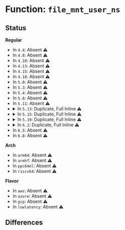 # Function: <code>file_mnt_user_ns</code>

## Status
<b>Regular</b>
<ul>
<li>
In <code>4.4</code>: Absent ⚠️
</li>
<li>
In <code>4.8</code>: Absent ⚠️
</li>
<li>
In <code>4.10</code>: Absent ⚠️
</li>
<li>
In <code>4.13</code>: Absent ⚠️
</li>
<li>
In <code>4.15</code>: Absent ⚠️
</li>
<li>
In <code>4.18</code>: Absent ⚠️
</li>
<li>
In <code>5.0</code>: Absent ⚠️
</li>
<li>
In <code>5.3</code>: Absent ⚠️
</li>
<li>
In <code>5.4</code>: Absent ⚠️
</li>
<li>
In <code>5.8</code>: Absent ⚠️
</li>
<li>
In <code>5.11</code>: Absent ⚠️
</li>
<li>
<details>
<summary>In <code>5.13</code>: Duplicate, Full Inline ⚠️</summary>

**Collision:** Static Duplication

**Inline:** Full

**Transformation:** False

**Instances:**

```
In kernel/sys.c (ffffffff810be5b7)
Location: include/linux/fs.h:2759
Inline: True
Inline callers:
  - kernel/sys.c:prctl_set_mm_exe_file
```
```
In mm/mincore.c (ffffffff812a6816)
Location: include/linux/fs.h:2759
Inline: True
Inline callers:
  - mm/mincore.c:__do_sys_mincore
```
```
In mm/madvise.c (ffffffff812c7c90)
Location: include/linux/fs.h:2759
Inline: True
Inline callers:
  - mm/madvise.c:madvise_pageout
```
```
In mm/memcontrol.c (ffffffff8130b014)
Location: include/linux/fs.h:2759
Inline: True
Inline callers:
  - mm/memcontrol.c:memcg_write_event_control
```
```
In fs/open.c (ffffffff81320682)
Location: include/linux/fs.h:2759
Inline: True
Inline callers:
  - fs/open.c:__ia32_sys_fchdir
  - fs/open.c:__x64_sys_fchdir
  - fs/open.c:do_sys_ftruncate
```
```
In fs/exec.c (ffffffff8132cf4d)
Location: include/linux/fs.h:2759
Inline: True
Inline callers:
  - fs/exec.c:would_dump
  - fs/exec.c:begin_new_exec
```
```
In fs/fcntl.c (ffffffff8133b5a1)
Location: include/linux/fs.h:2759
Inline: True
Inline callers:
  - fs/fcntl.c:setfl
```
```
In fs/ioctl.c (ffffffff8133d90f)
Location: include/linux/fs.h:2759
Inline: True
Inline callers:
  - fs/ioctl.c:do_vfs_ioctl
  - fs/ioctl.c:do_vfs_ioctl
```
```
In fs/inode.c (ffffffff8134744b)
Location: include/linux/fs.h:2759
Inline: True
Inline callers:
  - fs/inode.c:file_remove_privs
```
```
In fs/xattr.c (ffffffff81356aa5)
Location: include/linux/fs.h:2759
Inline: True
Inline callers:
  - fs/xattr.c:__ia32_sys_fremovexattr
  - fs/xattr.c:__x64_sys_fremovexattr
  - fs/xattr.c:__ia32_sys_fgetxattr
  - fs/xattr.c:__x64_sys_fgetxattr
  - fs/xattr.c:__ia32_sys_fsetxattr
  - fs/xattr.c:__x64_sys_fsetxattr
```
```
In fs/remap_range.c (ffffffff8136caca)
Location: include/linux/fs.h:2759
Inline: True
```
```
In fs/verity/enable.c (ffffffff813af3ee)
Location: include/linux/fs.h:2759
Inline: True
Inline callers:
  - fs/verity/enable.c:fsverity_ioctl_enable
```
```
In fs/coredump.c (ffffffff813c0477)
Location: include/linux/fs.h:2759
Inline: True
Inline callers:
  - fs/coredump.c:do_coredump
```
```
In fs/ext4/ioctl.c (ffffffff8141a7c5)
Location: include/linux/fs.h:2759
Inline: True
Inline callers:
  - fs/ext4/ioctl.c:__ext4_ioctl
```
```
In fs/fat/file.c (ffffffff8147a40b)
Location: include/linux/fs.h:2759
Inline: True
Inline callers:
  - fs/fat/file.c:fat_ioctl_set_attributes
```
```
In security/commoncap.c (ffffffff814ca551)
Location: include/linux/fs.h:2759
Inline: True
Inline callers:
  - security/commoncap.c:cap_bprm_creds_from_file
```
```
In security/apparmor/domain.c (ffffffff8151b2c5)
Location: include/linux/fs.h:2759
Inline: True
Inline callers:
  - security/apparmor/domain.c:apparmor_bprm_creds_for_exec
```
```
In security/apparmor/lsm.c (ffffffff81526ce6)
Location: include/linux/fs.h:2759
Inline: True
Inline callers:
  - security/apparmor/lsm.c:apparmor_file_open
```
```
In security/apparmor/file.c (ffffffff81529d42)
Location: include/linux/fs.h:2759
Inline: True
Inline callers:
  - security/apparmor/file.c:__file_path_perm
```
```
In security/integrity/ima/ima_main.c (ffffffff8153bde8)
Location: include/linux/fs.h:2759
Inline: True
Inline callers:
  - security/integrity/ima/ima_main.c:ima_kexec_cmdline
  - security/integrity/ima/ima_main.c:ima_file_mprotect
  - security/integrity/ima/ima_main.c:process_measurement
```
</details>
</li>
<li>
<details>
<summary>In <code>5.15</code>: Duplicate, Full Inline ⚠️</summary>

**Collision:** Static Duplication

**Inline:** Full

**Transformation:** False

**Instances:**

```
In kernel/sys.c (ffffffff810d0323)
Location: include/linux/fs.h:2732
Inline: True
Inline callers:
  - kernel/sys.c:prctl_set_mm_exe_file
```
```
In mm/mincore.c (ffffffff812e7cec)
Location: include/linux/fs.h:2732
Inline: True
Inline callers:
  - mm/mincore.c:__do_sys_mincore
```
```
In mm/madvise.c (ffffffff8130ca50)
Location: include/linux/fs.h:2732
Inline: True
Inline callers:
  - mm/madvise.c:madvise_pageout
```
```
In mm/memcontrol.c (ffffffff81355894)
Location: include/linux/fs.h:2732
Inline: True
Inline callers:
  - mm/memcontrol.c:memcg_write_event_control
```
```
In fs/open.c (ffffffff8136d1b2)
Location: include/linux/fs.h:2732
Inline: True
Inline callers:
  - fs/open.c:__ia32_sys_fchdir
  - fs/open.c:__x64_sys_fchdir
  - fs/open.c:do_sys_ftruncate
```
```
In fs/exec.c (ffffffff8137a64d)
Location: include/linux/fs.h:2732
Inline: True
Inline callers:
  - fs/exec.c:would_dump
  - fs/exec.c:begin_new_exec
```
```
In fs/fcntl.c (ffffffff81389207)
Location: include/linux/fs.h:2732
Inline: True
Inline callers:
  - fs/fcntl.c:setfl
```
```
In fs/ioctl.c (ffffffff8138b28f)
Location: include/linux/fs.h:2732
Inline: True
Inline callers:
  - fs/ioctl.c:do_vfs_ioctl
  - fs/ioctl.c:do_vfs_ioctl
```
```
In fs/inode.c (ffffffff81394eab)
Location: include/linux/fs.h:2732
Inline: True
Inline callers:
  - fs/inode.c:file_remove_privs
```
```
In fs/xattr.c (ffffffff813a5485)
Location: include/linux/fs.h:2732
Inline: True
Inline callers:
  - fs/xattr.c:__ia32_sys_fremovexattr
  - fs/xattr.c:__x64_sys_fremovexattr
  - fs/xattr.c:__ia32_sys_fgetxattr
  - fs/xattr.c:__x64_sys_fgetxattr
  - fs/xattr.c:__ia32_sys_fsetxattr
  - fs/xattr.c:__x64_sys_fsetxattr
```
```
In fs/remap_range.c (ffffffff813bb78a)
Location: include/linux/fs.h:2732
Inline: True
```
```
In fs/verity/enable.c (ffffffff813fef9e)
Location: include/linux/fs.h:2732
Inline: True
Inline callers:
  - fs/verity/enable.c:fsverity_ioctl_enable
```
```
In fs/coredump.c (ffffffff8141029f)
Location: include/linux/fs.h:2732
Inline: True
Inline callers:
  - fs/coredump.c:do_coredump
```
```
In fs/ext4/ioctl.c (ffffffff8146d9a5)
Location: include/linux/fs.h:2732
Inline: True
Inline callers:
  - fs/ext4/ioctl.c:__ext4_ioctl
```
```
In fs/fat/file.c (ffffffff814d1a6b)
Location: include/linux/fs.h:2732
Inline: True
Inline callers:
  - fs/fat/file.c:fat_ioctl_set_attributes
```
```
In security/commoncap.c (ffffffff81522ffd)
Location: include/linux/fs.h:2732
Inline: True
```
```
In security/apparmor/domain.c (ffffffff81579345)
Location: include/linux/fs.h:2732
Inline: True
Inline callers:
  - security/apparmor/domain.c:apparmor_bprm_creds_for_exec
```
```
In security/apparmor/lsm.c (ffffffff81584f76)
Location: include/linux/fs.h:2732
Inline: True
Inline callers:
  - security/apparmor/lsm.c:apparmor_file_open
```
```
In security/apparmor/file.c (ffffffff815880e2)
Location: include/linux/fs.h:2732
Inline: True
Inline callers:
  - security/apparmor/file.c:__file_path_perm
```
```
In security/integrity/ima/ima_main.c (ffffffff8159aa48)
Location: include/linux/fs.h:2732
Inline: True
Inline callers:
  - security/integrity/ima/ima_main.c:ima_kexec_cmdline
  - security/integrity/ima/ima_main.c:ima_file_mprotect
  - security/integrity/ima/ima_main.c:process_measurement
```
</details>
</li>
<li>
<details>
<summary>In <code>5.19</code>: Duplicate, Full Inline ⚠️</summary>

**Collision:** Static Duplication

**Inline:** Full

**Transformation:** False

**Instances:**

```
In kernel/sys.c (ffffffff810e9265)
Location: include/linux/fs.h:2593
Inline: True
Inline callers:
  - kernel/sys.c:prctl_set_mm_exe_file
```
```
In mm/mincore.c (ffffffff81348f5e)
Location: include/linux/fs.h:2593
Inline: True
Inline callers:
  - mm/mincore.c:__do_sys_mincore
```
```
In mm/madvise.c (ffffffff81375679)
Location: include/linux/fs.h:2593
Inline: True
Inline callers:
  - mm/madvise.c:madvise_pageout
```
```
In mm/memcontrol.c (ffffffff813ce251)
Location: include/linux/fs.h:2593
Inline: True
Inline callers:
  - mm/memcontrol.c:memcg_write_event_control
```
```
In fs/open.c (ffffffff813ebde0)
Location: include/linux/fs.h:2593
Inline: True
Inline callers:
  - fs/open.c:__ia32_sys_fchdir
  - fs/open.c:__x64_sys_fchdir
  - fs/open.c:do_sys_ftruncate
```
```
In fs/exec.c (ffffffff813f9d8c)
Location: include/linux/fs.h:2593
Inline: True
Inline callers:
  - fs/exec.c:bprm_fill_uid
  - fs/exec.c:would_dump
```
```
In fs/fcntl.c (ffffffff8140a86e)
Location: include/linux/fs.h:2593
Inline: True
Inline callers:
  - fs/fcntl.c:do_fcntl
```
```
In fs/ioctl.c (ffffffff8140c57e)
Location: include/linux/fs.h:2593
Inline: True
Inline callers:
  - fs/ioctl.c:do_vfs_ioctl
  - fs/ioctl.c:do_vfs_ioctl
```
```
In fs/inode.c (ffffffff8141726a)
Location: include/linux/fs.h:2593
Inline: True
Inline callers:
  - fs/inode.c:file_remove_privs
```
```
In fs/xattr.c (ffffffff81428ae3)
Location: include/linux/fs.h:2593
Inline: True
Inline callers:
  - fs/xattr.c:__ia32_sys_fremovexattr
  - fs/xattr.c:__x64_sys_fremovexattr
  - fs/xattr.c:__ia32_sys_fgetxattr
  - fs/xattr.c:__x64_sys_fgetxattr
  - fs/xattr.c:__ia32_sys_fsetxattr
  - fs/xattr.c:__x64_sys_fsetxattr
```
```
In fs/remap_range.c (ffffffff81441992)
Location: include/linux/fs.h:2593
Inline: True
```
```
In fs/verity/enable.c (ffffffff81472b30)
Location: include/linux/fs.h:2593
Inline: True
Inline callers:
  - fs/verity/enable.c:fsverity_ioctl_enable
```
```
In fs/coredump.c (ffffffff81485caf)
Location: include/linux/fs.h:2593
Inline: True
Inline callers:
  - fs/coredump.c:do_coredump
```
```
In fs/ext4/ioctl.c (ffffffff814ee256)
Location: include/linux/fs.h:2593
Inline: True
Inline callers:
  - fs/ext4/ioctl.c:__ext4_ioctl
```
```
In fs/fat/file.c (ffffffff8155e6f1)
Location: include/linux/fs.h:2593
Inline: True
Inline callers:
  - fs/fat/file.c:fat_ioctl_set_attributes
```
```
In security/commoncap.c (ffffffff815b6fed)
Location: include/linux/fs.h:2593
Inline: True
Inline callers:
  - security/commoncap.c:cap_bprm_creds_from_file
```
```
In security/apparmor/domain.c (ffffffff81617435)
Location: include/linux/fs.h:2593
Inline: True
Inline callers:
  - security/apparmor/domain.c:apparmor_bprm_creds_for_exec
```
```
In security/apparmor/lsm.c (ffffffff81624b16)
Location: include/linux/fs.h:2593
Inline: True
Inline callers:
  - security/apparmor/lsm.c:apparmor_file_open
```
```
In security/apparmor/file.c (ffffffff816287b4)
Location: include/linux/fs.h:2593
Inline: True
Inline callers:
  - security/apparmor/file.c:__file_path_perm
```
```
In security/integrity/ima/ima_main.c (ffffffff8163f800)
Location: include/linux/fs.h:2593
Inline: True
Inline callers:
  - security/integrity/ima/ima_main.c:ima_kexec_cmdline
  - security/integrity/ima/ima_main.c:ima_file_mprotect
  - security/integrity/ima/ima_main.c:process_measurement
```
</details>
</li>
<li>
<details>
<summary>In <code>6.2</code>: Duplicate, Full Inline ⚠️</summary>

**Collision:** Static Duplication

**Inline:** Full

**Transformation:** False

**Instances:**

```
In kernel/sys.c (ffffffff8110a115)
Location: include/linux/fs.h:2728
Inline: True
Inline callers:
  - kernel/sys.c:prctl_set_mm_exe_file
```
```
In mm/mincore.c (ffffffff813c1305)
Location: include/linux/fs.h:2728
Inline: True
Inline callers:
  - mm/mincore.c:do_mincore
```
```
In mm/madvise.c (ffffffff813f3597)
Location: include/linux/fs.h:2728
Inline: True
Inline callers:
  - mm/madvise.c:madvise_pageout
  - mm/madvise.c:madvise_cold_or_pageout_pte_range
```
```
In mm/memcontrol.c (ffffffff8145377f)
Location: include/linux/fs.h:2728
Inline: True
Inline callers:
  - mm/memcontrol.c:memcg_write_event_control
```
```
In fs/open.c (ffffffff81474286)
Location: include/linux/fs.h:2728
Inline: True
Inline callers:
  - fs/open.c:__ia32_sys_fchdir
  - fs/open.c:__x64_sys_fchdir
  - fs/open.c:do_sys_ftruncate
```
```
In fs/exec.c (ffffffff81483677)
Location: include/linux/fs.h:2728
Inline: True
Inline callers:
  - fs/exec.c:bprm_fill_uid
  - fs/exec.c:would_dump
```
```
In fs/fcntl.c (ffffffff81494924)
Location: include/linux/fs.h:2728
Inline: True
Inline callers:
  - fs/fcntl.c:setfl
```
```
In fs/ioctl.c (ffffffff81496fb5)
Location: include/linux/fs.h:2728
Inline: True
Inline callers:
  - fs/ioctl.c:do_vfs_ioctl
  - fs/ioctl.c:do_vfs_ioctl
```
```
In fs/inode.c (ffffffff814a2b58)
Location: include/linux/fs.h:2728
Inline: True
Inline callers:
  - fs/inode.c:__file_remove_privs
  - fs/inode.c:__file_remove_privs
```
```
In fs/remap_range.c (ffffffff814d0c42)
Location: include/linux/fs.h:2728
Inline: True
```
```
In fs/verity/enable.c (ffffffff81504880)
Location: include/linux/fs.h:2728
Inline: True
Inline callers:
  - fs/verity/enable.c:fsverity_ioctl_enable
```
```
In fs/coredump.c (ffffffff8151946b)
Location: include/linux/fs.h:2728
Inline: True
Inline callers:
  - fs/coredump.c:do_coredump
```
```
In fs/ext4/ioctl.c (ffffffff8158814b)
Location: include/linux/fs.h:2728
Inline: True
Inline callers:
  - fs/ext4/ioctl.c:__ext4_ioctl
```
```
In fs/fat/file.c (ffffffff816008b6)
Location: include/linux/fs.h:2728
Inline: True
Inline callers:
  - fs/fat/file.c:fat_ioctl_set_attributes
  - fs/fat/file.c:fat_ioctl_set_attributes
```
```
In security/commoncap.c (ffffffff81661f83)
Location: include/linux/fs.h:2728
Inline: True
```
```
In security/apparmor/domain.c (ffffffff816ca2a9)
Location: include/linux/fs.h:2728
Inline: True
Inline callers:
  - security/apparmor/domain.c:apparmor_bprm_creds_for_exec
```
```
In security/apparmor/lsm.c (ffffffff816d88fb)
Location: include/linux/fs.h:2728
Inline: True
Inline callers:
  - security/apparmor/lsm.c:apparmor_file_open
```
```
In security/apparmor/file.c (ffffffff816dcf57)
Location: include/linux/fs.h:2728
Inline: True
Inline callers:
  - security/apparmor/file.c:__file_path_perm
```
```
In security/integrity/ima/ima_main.c (ffffffff816f75a2)
Location: include/linux/fs.h:2728
Inline: True
Inline callers:
  - security/integrity/ima/ima_main.c:ima_kexec_cmdline
  - security/integrity/ima/ima_main.c:ima_file_mprotect
  - security/integrity/ima/ima_main.c:process_measurement
```
</details>
</li>
<li>
In <code>6.5</code>: Absent ⚠️
</li>
<li>
In <code>6.8</code>: Absent ⚠️
</li>
</ul>
<b>Arch</b>
<ul>
<li>
In <code>arm64</code>: Absent ⚠️
</li>
<li>
In <code>armhf</code>: Absent ⚠️
</li>
<li>
In <code>ppc64el</code>: Absent ⚠️
</li>
<li>
In <code>riscv64</code>: Absent ⚠️
</li>
</ul>
<b>Flavor</b>
<ul>
<li>
In <code>aws</code>: Absent ⚠️
</li>
<li>
In <code>azure</code>: Absent ⚠️
</li>
<li>
In <code>gcp</code>: Absent ⚠️
</li>
<li>
In <code>lowlatency</code>: Absent ⚠️
</li>
</ul>

## Differences
